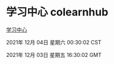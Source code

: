 # 学习中心 colearnhub
[学习中心](http://59.174.25.102:56308/colearnhub/)

2021年 12月 04日 星期六 00:30:02 CST

2021年 12月 03日 星期五 16:30:02 GMT

